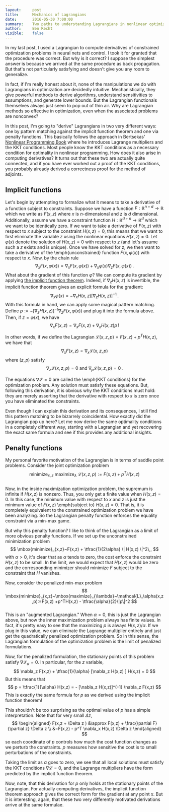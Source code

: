 ```yaml
---
layout:     post
title:      Mechanics of Lagrangians
date:       2016-05-30 7:00:00
summary:    Two paths to understanding Lagrangians in nonlinear optimization
author:     Ben Recht
visible:    false
---
```


In my last post, I used a Lagrangian to compute derivatives of constrained optimization problems in neural nets and control.  I took it for granted that the procedure was correct.  But why is it correct?  I suppose the simplest answer is because we arrived at the same procedure as back propagation.  But that's not particularly satisfying and doesn't give you any room to generalize.

In fact, if I'm really honest about it, none of the manipulations we do with Lagrangians in optimization are decidedly intuitive.  Mechanistically, they give powerful methods to derive algorithms, understand sensitivities to assumptions, and generate lower bounds. But the Lagrangian functionals themselves always just seem to pop out of thin air.  Why are Lagrangian methods so effective in optimization, even when the associated problems are nonconvex?

In this post, I'm going to "derive" Lagrangians in two very different ways: one by pattern matching against the implicit function theorem and one via penalty functions.  This basically follows the approach in Bertsekas' [Nonlinear Programming Book](http://www.athenasc.com/nonlinbook.html) where he introduces Lagrange multipliers and the KKT conditions.  Most people know the KKT conditions as a necessary condition for optimality in nonlinear programming.  How does it also arise in computing derivatives?  It turns out that these two are actually quite connected, and if you have ever worked out a proof of the KKT conditions, you probably already derived a correctness proof for the method of adjoints.

## Implicit functions

Let's begin by attempting to formalize what it means to take a derivative of a function subject to constraints.  Suppose we have a function $F:\mathbb{R}^{n+d} \rightarrow \mathbb{R}$ which we write as $F(x,z)$ where $x$ is $n$-dimensional and $z$ is $d$ dimensional.  Additionally, assume we have a constraint function $H:\mathbb{R}^{d+n} \rightarrow \mathbb{R}^d$ which we want to be identically zero.  If we want to take a derivative of $F(x,z)$ with respect to $x$ subject to the constraint $H(x,z)=0$, this means that we want to first eliminate the variable $z$ using the nonlinear equations $H(x,z)=0$.  Let $\varphi(x)$ denote the solution of $H(x,z)=0$ with respect to $z$ (and let's assume such a $z$ exists and is unique).  Once we have solved for $z$, we then want to take a derivative of the \emph{unconstrained} function $F(x,\varphi(x))$ with respect to $x$.  Now, by the chain rule
$$
	\nabla_x F(x,\varphi(x)) = \nabla_x F(x,\varphi(x)) + \nabla_x \varphi(x) \nabla_z F(x,\varphi(x))\,.
$$
What about the gradient of this function $\varphi$?  We can compute its gradient by applying [the implicit function theorem](xxx).  Indeed, if $\nabla_z H(x,z)$ is invertible, the implicit function theorem gives an explicit formula for the gradient:
$$
	\nabla_x \varphi(x) = - \nabla_x H(x,z)[\nabla_z H(x,z)]^{-1} \,.
$$
With this formula in hand, we can apply some magical pattern matching. Define $p:= - [\nabla_z H(x,z)]^{-1} \nabla_z F(x,\varphi(x))$ and plug it into the formula above.  Then, if $z=\varphi(x)$, we have
$$
	\nabla_x F(x,z) = \nabla_x F(x,z) + \nabla_x H(x,z) p\,!
$$

In other words, if we define the Lagrangian $\mathcal{L}(x,z,p) = F(x,z) + p^T H(x,z)$, we have that
$$
	\nabla_x F(x,z) = \nabla_x \mathcal{L}(x,z,p)
$$
where $(z,p)$ satisfy
$$
	\nabla_z \mathcal{L}(x,z,p)=0~\mbox{and}~\nabla_p \mathcal{L}(x,z,p)=0\,.
$$

The equations $\nabla \mathcal{L}=0$ are called the \emph{KKT conditions} for the optimization problem.   Any solution must satisfy these equations.  But, following this derivation, it is obvious why the KKT conditions must hold: they are merely asserting that the derivative with respect to $x$ is zero once you have eliminated the constraints.

Even though I can explain this derivation and its consequences, I still find this pattern matching to be bizarrely coincidental.  How exactly did the Lagrangian pop up here?  Let me now derive the same optimality conditions in a completely different way, starting with a Lagrangian and yet recovering the exact same formula and see if this provides any additional insights.

## Penalty functions

My personal favorite motivation of the Lagrangian is in terms of saddle point problems.  Consider the joint optimization problem
$$
	\mbox{minimize}_{x,z}~\mbox{maximize}_{\lambda}~\mathcal{L}(x,z,p):=F(x,z) +p^TH(x,z)
$$  
Now, in the inside maximization optimization problem, the supremum is infinite if $H(x,z)$ is nonzero.  Thus, you only get a finite value when $H(x,z)=0$.  In this case, the minimum value with respect to $x$ and $z$ is just the minimum value of $F(x,z)$ \emph{subject to} $H(x,z)=0$.  That is, it is completely equivalent to the constrained optimization problem we have been analyzing.  So the Lagrangian penalty function enforces the equality constraint via a min-max game.

But why this penalty function?  I like to think of the Lagrangian as a limit of more obvious penalty functions.  If we set up the unconstrained minimization problem
$$
\mbox{minimize}_{x,z}~F(x,z) + \tfrac{1}{2\alpha} \| H(x,z) \|^2\,,
$$
with $\alpha>0$, it's clear that as $\alpha$ tends to zero, the cost enforce the constraint $H(x,z)$ to be small.  In the limit, we would expect that $H(x,z)$ would be zero and the corresponding minimizer should minimize $F$ subject to the constraint that $H$ vanishes.

Now, consider the penalized min-max problem
$$
	\mbox{minimize}_{x,z}~\mbox{maximize}_{\lambda}~\mathcal{L}_\alpha(x,z,p):=F(x,z) +p^TH(x,z) - \tfrac{\alpha}{2}\|p\|^2
$$  
This is an "augmented Lagrangian."  When $\alpha=0$, this is just the Lagrangian above, but now the inner maximization problem always has finite values.  In fact, it's pretty easy to see that the maximizing $p$ is always $H(x,z)/\alpha$.  If we plug in this value, we can eliminate the Lagrange multiplier entirely and just get the quadratically penalized optimization problem.  So in this sense, the Lagrangian formulation of the optimization problem is the limit of penalized formulations.

Now, for the penalized formulation, the stationary points of this problem satisfy $\nabla \mathcal{L}_\alpha=0$.  In particular, for the $z$ variable,
$$
	\nabla_z F(x,z) + \tfrac{1}{\alpha} [\nabla_z H(x,z) ] H(x,z) = 0
$$
But this means that
$$
	p = \tfrac{1}{\alpha} H(x,z) = - [\nabla_z H(x,z)]^{-1} \nabla_z F(x,z)
$$
This is exactly the same formula for $p$ as we derived using the implicit function theorem!  

This shouldn't be too surprising as the optimal value of $p$ has a simple interpretation.  Note that for very small $\Delta z$,
$$
\begin{aligned}
	F(x,z + \Delta z )
	&\approx F(x,z) + \frac{\partial F}{\partial z} \Delta z  \\
	&=F(x,z) - p^T \nabla_x H(x,z) \Delta z
\end{aligned}
$$
so each coordinate of $p$ controls how much the cost function changes as we perturb the constraints.  $p$ measures how sensitive the cost is to small perturbations of the constraints.

Taking the limit as $\alpha$ goes to zero, we see that all local solutions must satisfy the KKT conditions $\nabla \mathcal{L}=0$, and the Lagrange multipliers have the form predicted by the implicit function theorem.

Now, note, that this derivation for $p$ only holds at the stationary points of the Lagrangian.  For actually computing derivatives, the implicit function theorem approach gives the correct form for the gradient at any point $x$.  But it is interesting, again, that these two very differently motivated derivations arrive at the same formulae.
